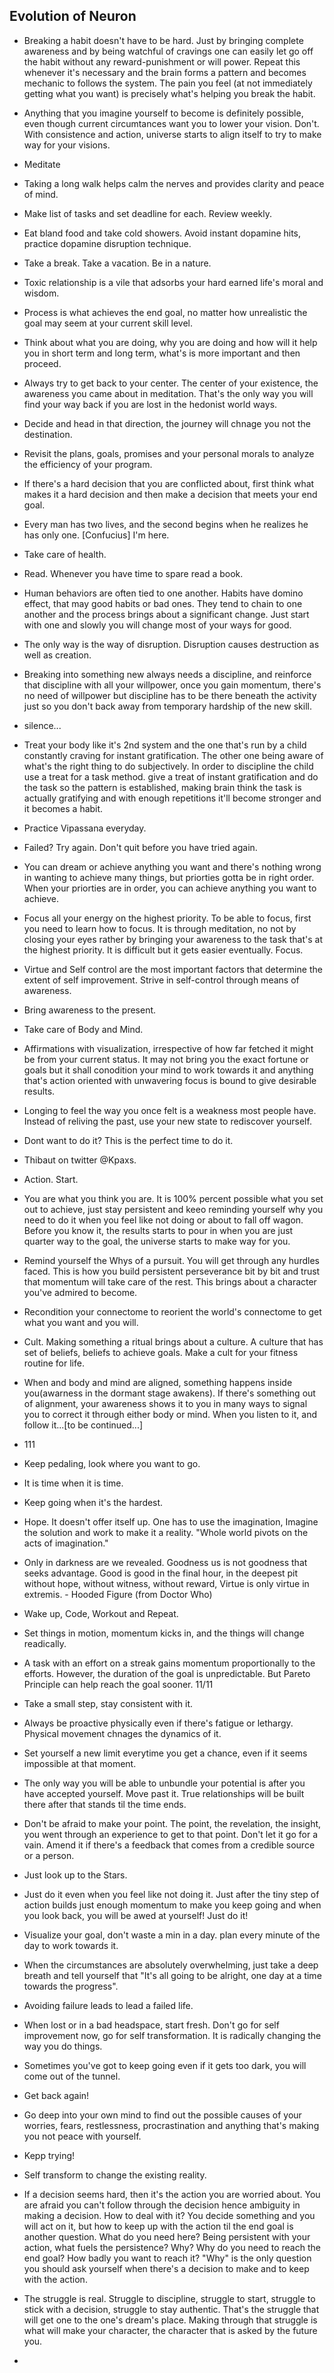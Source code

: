 ## Evolution of Neuron

- Breaking a habit doesn't have to be hard. Just by bringing complete awareness and by being watchful of cravings one can easily let go off the habit without any reward-punishment or will power. Repeat this whenever it's necessary and the brain forms a pattern and becomes mechanic to follows the system. The pain you feel (at not immediately getting what you want) is precisely what's helping you break the habit.

- Anything that you imagine yourself to become is definitely possible, even though current circumtances want you to lower your vision. Don't. With consistence and action, universe starts to align itself to try to make way for your visions.

- Meditate

- Taking a long walk helps calm the nerves and provides clarity and peace of mind.

- Make list of tasks and set deadline for each. Review weekly.

- Eat bland food and take cold showers. Avoid instant dopamine hits, practice dopamine disruption technique.

- Take a break. Take a vacation. Be in a nature.

- Toxic relationship is a vile that adsorbs your hard earned life's moral and wisdom.

- Process is what achieves the end goal, no matter how unrealistic the goal may seem at your current skill level.

- Think about what you are doing, why you are doing and how will it help you in short term and long term, what's is more important and then proceed.

- Always try to get back to your center. The center of your existence, the awareness you came about in meditation. That's the only way you will find your way back if you are lost in the hedonist world ways.

- Decide and head in that direction, the journey will chnage you not the destination.

- Revisit the plans, goals, promises and your personal morals to analyze the efficiency of your program.

- If there's a hard decision that you are conflicted about, first think what makes it a hard decision and then make a decision that meets your end goal.

- Every man has two lives, and the second begins when he realizes he has only one. [Confucius] I'm here.

- Take care of health.

- Read. Whenever you have time to spare read a book.

- Human behaviors are often tied to one another. Habits have domino effect, that may good habits or bad ones. They tend to chain to one another and the process brings about a significant change. Just start with one and slowly you will change most of your ways for good.

- The only way is the way of disruption. Disruption causes destruction as well as creation.

- Breaking into something new always needs a discipline, and reinforce that discipline with all your willpower, once you gain momentum, there's no need of willpower but discipline has to be there beneath the activity just so you don't back away from temporary hardship of the new skill.

- silence...

- Treat your body like it's 2nd system and the one that's run by a child constantly craving for instant gratification. The other one being aware of what's the right thing to do subjectively. In order to discipline the child use a treat for a task method. give a treat of instant gratification and do the task so the pattern is established, making brain think the task is actually gratifying and with enough repetitions it'll become stronger and it becomes a habit.

- Practice Vipassana everyday.

- Failed? Try again. Don't quit before you have tried again.

- You can dream or achieve anything you want and there's nothing wrong in wanting to achieve many things, but priorties gotta be in right order. When your priorties are in order, you can achieve anything you want to achieve.

- Focus all your energy on the highest priority. To be able to focus, first you need to learn how to focus. It is through meditation, no not by closing your eyes rather by bringing your awareness to the task that's at the highest priority. It is difficult but it gets easier eventually. Focus.

- Virtue and Self control are the most important factors that determine the extent of self improvement. Strive in self-control through means of awareness.

- Bring awareness to the present.

- Take care of Body and Mind.

- Affirmations with visualization, irrespective of how far fetched it might be from your current status. It may not bring you the exact fortune or goals but it shall conodition your mind to work towards it and anything that's action oriented with unwavering focus is bound to give desirable results.

- Longing to feel the way you once felt is a weakness most people have. Instead of reliving the past, use your new state to rediscover yourself.

- Dont want to do it? This is the perfect time to do it.

- Thibaut on twitter @Kpaxs.

- Action. Start.

- You are what you think you are. It is 100% percent possible what you set out to achieve, just stay persistent and keeo reminding yourself why you need to do it when you feel like not doing or about to fall off wagon. Before you know it, the results starts to pour in when you are just quarter way to the goal, the universe starts to make way for you.

- Remind yourself the Whys of a pursuit. You will get through any hurdles faced. This is how you build persistent perseverance bit by bit and trust that momentum will take care of the rest. This brings about a character you've admired to become.

- Recondition your connectome to reorient the world's connectome to get what you want and you will.

- Cult. Making something a ritual brings about a culture. A culture that has set of beliefs, beliefs to achieve goals. Make a cult for your fitness routine for life.

- When and body and mind are aligned, something happens inside you(awarness in the dormant stage awakens). If there's something out of alignment, your awareness shows it to you in many ways to signal you to correct it through either body or mind. When you listen to it, and follow it...[to be continued...]

- 111

- Keep pedaling, look where you want to go.

- It is time when it is time.

- Keep going when it's the hardest.

- Hope. It doesn't offer itself up. One has to use the imagination, Imagine the solution and work to make it a reality.
        "Whole world pivots on the acts of imagination."

- Only in darkness are we revealed. Goodness us is not goodness that seeks advantage. Good is good in the final hour, in the deepest pit without hope, without witness, without reward, Virtue is only virtue in extremis. - Hooded Figure (from Doctor Who)

- Wake up, Code, Workout and Repeat.

- Set things in motion, momentum kicks in, and the things will change readically.

- A task with an effort on a streak gains momentum proportionally to the efforts. However, the duration of the goal is unpredictable. But Pareto Principle can help reach the goal sooner. 11/11

- Take a small step, stay consistent with it.

- Always be proactive physically even if there's fatigue or lethargy. Physical movement chnages the dynamics of it.

- Set yourself a new limit everytime you get a chance, even if it seems impossible at that moment.

- The only way you will be able to unbundle your potential is after you have accepted yourself. Move past it. True relationships will be built there after that stands til the time ends.

- Don't be afraid to make your point. The point, the revelation, the insight, you went through an experience to get to that point. Don't let it go for a vain. Amend it if there's a feedback that comes from a credible source or a person.


- Just look up to the Stars.

- Just do it even when you feel like not doing it. Just after the tiny step of action builds just enough momentum to make you keep going and when you look back, you will be awed at yourself! Just do it!

- Visualize your goal, don't waste a min in a day. plan every minute of the day to work towards it.

- When the circumstances are absolutely overwhelming, just take a deep breath and tell yourself that "It's all going to be alright, one day at a time towards the progress".

- Avoiding failure leads to lead a failed life.

- When lost or in a bad headspace, start fresh. Don't go for self improvement now, go for self transformation. It is radically changing the way you do things.

- Sometimes you've got to keep going even if it gets too dark, you will come out of the tunnel.

- Get back again!

- Go deep into your own mind to find out the possible causes of your worries, fears, restlessness, procrastination and anything that's making you not peace with yourself.

- Kepp trying!

- Self transform to change the existing reality.

- If a decision seems hard, then it's the action you are worried about. You are afraid you can't follow through the decision hence ambiguity in making a decision. How to deal with it? You decide something and you will act on it, but how to keep up with the action til the end goal is another question. What do you need here? Being persistent with your action, what fuels the persistence? Why? Why do you need to reach the end goal? How badly you want to reach it? "Why" is the only question you should ask yourself when there's a decision to make and to keep with the action.

- The struggle is real. Struggle to discipline, struggle to start, struggle to stick with a decision, struggle to stay authentic. That's the struggle that will get one to the one's dream's place. Making through that struggle is what will make your character, the character that is asked by the future you.

-